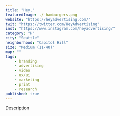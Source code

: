 ```yaml
---
title: "Hey,"
featuredImage: ./-hamburgers.png
website: "https://heyadvertising.com/"
twit: "https://twitter.com/HeyAdvertising"
inst: "https://www.instagram.com/heyadvertising/"
category: "H"
city: "Seattle"
neighborhood: "Capitol Hill"
size: "Medium (11-40)"
map: ""
tags:
    - branding
    - advertising
    - video
    - ux/ui
    - marketing
    - print
    - research
published: true
---
```


Description
